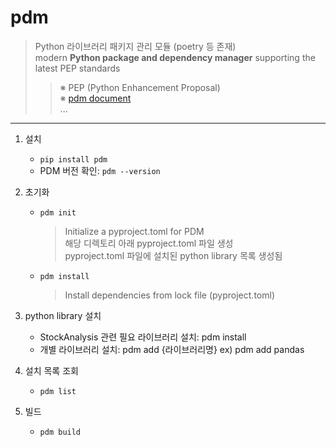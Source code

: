# pdm
> Python 라이브러리 패키지 관리 모듈 (poetry 등 존재)  
> modern **Python package and dependency manager** supporting the latest PEP standards  
>> ※ PEP (Python Enhancement Proposal)  
>> ※ [pdm document](https://pdm.fming.dev/latest/)  
> ...

-------

1. 설치
    - `pip install pdm`
    - PDM 버전 확인: `pdm --version`

2. 초기화
    - `pdm init`
        > Initialize a pyproject.toml for PDM  
        > 해당 디렉토리 아래 pyproject.toml 파일 생성  
        > pyproject.toml 파일에 설치된 python library 목록 생성됨
    - `pdm install`
        > Install dependencies from lock file (pyproject.toml)

3. python library 설치
    - StockAnalysis 관련 필요 라이브러리 설치: pdm install
    - 개별 라이브러리 설치: pdm add {라이브러리명} ex) pdm add pandas

4. 설치 목록 조회
    - `pdm list`

5. 빌드
    - `pdm build`
